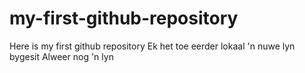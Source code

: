 # my-first-github-repository
Here is my first github repository
Ek het toe eerder lokaal 'n nuwe lyn bygesit
Alweer nog 'n lyn